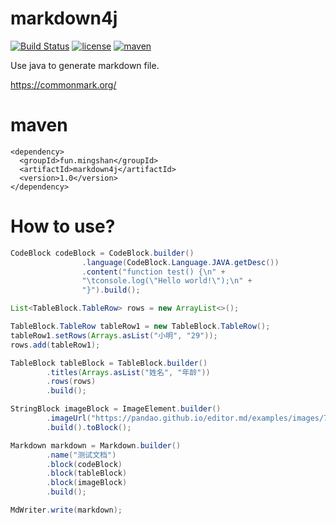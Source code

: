 # markdown4j
[![Build Status](https://img.shields.io/github/workflow/status/mstao/markdown4j/Java%20CI/main?style=flat-square)](https://github.com/mstao/markdown4j/actions)
[![license](https://img.shields.io/github/license/seata/seata.svg?style=flat-square)](https://www.apache.org/licenses/LICENSE-2.0.html)
[![maven](https://img.shields.io/maven-central/v/fun.mingshan/markdown4j?style=flat-square)](https://search.maven.org/search?q=fun.mingshan)

Use java to generate markdown file.

https://commonmark.org/

# maven

```
<dependency>
  <groupId>fun.mingshan</groupId>
  <artifactId>markdown4j</artifactId>
  <version>1.0</version>
</dependency>
```

# How to use?

```Java
CodeBlock codeBlock = CodeBlock.builder()
                .language(CodeBlock.Language.JAVA.getDesc())
                .content("function test() {\n" +
                "\tconsole.log(\"Hello world!\");\n" +
                "}").build();

List<TableBlock.TableRow> rows = new ArrayList<>();

TableBlock.TableRow tableRow1 = new TableBlock.TableRow();
tableRow1.setRows(Arrays.asList("小明", "29"));
rows.add(tableRow1);

TableBlock tableBlock = TableBlock.builder()
        .titles(Arrays.asList("姓名", "年龄"))
        .rows(rows)
        .build();

StringBlock imageBlock = ImageElement.builder()
        .imageUrl("https://pandao.github.io/editor.md/examples/images/7.jpg")
        .build().toBlock();

Markdown markdown = Markdown.builder()
        .name("测试文档")
        .block(codeBlock)
        .block(tableBlock)
        .block(imageBlock)
        .build();

MdWriter.write(markdown);
```
